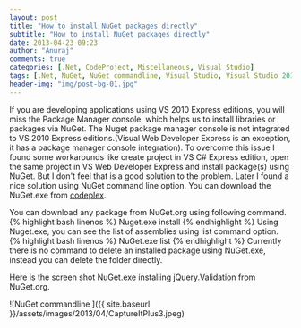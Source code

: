 ```yaml
---
layout: post
title: "How to install NuGet packages directly"
subtitle: "How to install NuGet packages directly"
date: 2013-04-23 09:23
author: "Anuraj"
comments: true
categories: [.Net, CodeProject, Miscellaneous, Visual Studio]
tags: [.Net, NuGet, NuGet commandline, Visual Studio, Visual Studio 2010]
header-img: "img/post-bg-01.jpg"
---
```

If you are developing applications using VS 2010 Express editions, you will miss the Package Manager console, which helps us to install libraries or packages via NuGet. The Nuget package manager console is not integrated to VS 2010 Express editions.(Visual Web Developer Express is an exception, it has a package manager console integration). To overcome this issue I found some workarounds like create project in VS C# Express edition, open the same project in VS Web Developer Express and install package(s) using NuGet. But I don't feel that is a good solution to the problem. Later I found a nice solution using NuGet command line option. You can download the NuGet.exe from [codeplex](https://nuget.codeplex.com/releases/view/104451). 

You can download any package from NuGet.org using following command.
{% highlight bash linenos %}
Nuget.exe install <package name>
{% endhighlight %}
Using Nuget.exe, you can see the list of assemblies using list command option.
{% highlight bash linenos %}
NuGet.exe list <package name>
{% endhighlight %}
Currently there is no command to delete an installed package using NuGet.exe, instead you can delete the folder directly.

Here is the screen shot NuGet.exe installing jQuery.Validation from NuGet.org.

![NuGet commandline ]({{ site.baseurl }}/assets/images/2013/04/CaptureItPlus3.jpeg)


